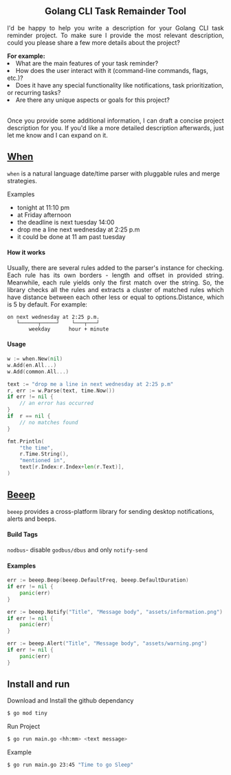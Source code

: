 <center><h2> Golang CLI Task Remainder Tool</h2> </center>

<p style="text-align: justify">I'd be happy to help you write a description for your Golang CLI task reminder project. To make sure I provide the most relevant description, could you please share a few more details about the project? </p>
<b>For example: </b>
<li>What are the main features of your task reminder?</li>
<li>How does the user interact with it (command-line commands, flags, etc.)?</li>
<li>Does it have any special functionality like notifications, task prioritization, or recurring tasks?</li>
<li>Are there any unique aspects or goals for this project?</li>
<br>
<p style="text-align: justify">Once you provide some additional information, I can draft a concise project description for you. If you'd like a more detailed description afterwards, just let me know and I can expand on it.</p>

## [When](https://github.com/olebedev/when.git)
```when``` is a natural language date/time parser with pluggable rules and merge strategies.

Examples
* tonight at 11:10 pm
* at Friday afternoon
* the deadline is next tuesday 14:00
* drop me a line next wednesday at 2:25 p.m
* it could be done at 11 am past tuesday

<h4>How it works </h4>
<p style="text-align: justify">Usually, there are several rules added to the parser's instance for checking. Each rule has its own borders - length and offset in provided string. Meanwhile, each rule yields only the first match over the string. So, the library checks all the rules and extracts a cluster of matched rules which have distance between each other less or equal to options.Distance, which is 5 by default. For example:</p>

```code
on next wednesday at 2:25 p.m.
   └──────┬─────┘    └───┬───┘
       weekday      hour + minute
```
<h4>Usage</h4>

```go
w := when.New(nil)
w.Add(en.All...)
w.Add(common.All...)

text := "drop me a line in next wednesday at 2:25 p.m"
r, err := w.Parse(text, time.Now())
if err != nil {
	// an error has occurred
}
if  r == nil {
 	// no matches found
}

fmt.Println(
	"the time",
	r.Time.String(),
	"mentioned in",
	text[r.Index:r.Index+len(r.Text)],
)
```
## [Beeep](https://github.com/gen2brain/beeep)
```beeep``` provides a cross-platform library for sending desktop notifications, alerts and beeps.

<h4>Build Tags</h4>

```nodbus```- disable ```godbus/dbus``` and only ```notify-send```
<h4>Examples</h4>

```go
err := beeep.Beep(beeep.DefaultFreq, beeep.DefaultDuration)
if err != nil {
    panic(err)
}
```
```go
err := beeep.Notify("Title", "Message body", "assets/information.png")
if err != nil {
    panic(err)
}
```
```go
err := beeep.Alert("Title", "Message body", "assets/warning.png")
if err != nil {
    panic(err)
}
```

## Install and run
Download and Install the github dependancy
```bash
$ go mod tiny
```

Run Project
```bash
$ go run main.go <hh:mm> <text message>
```
Example
```bash
$ go run main.go 23:45 "Time to go Sleep"
```